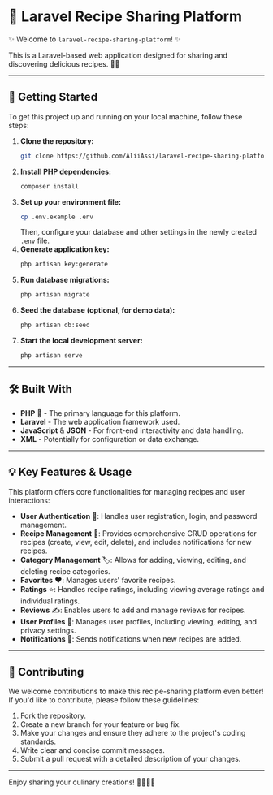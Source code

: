 # 🍲 Laravel Recipe Sharing Platform

✨ Welcome to `laravel-recipe-sharing-platform`! ✨

This is a Laravel-based web application designed for sharing and discovering delicious recipes. 🍜🍰

---

## 🚀 Getting Started

To get this project up and running on your local machine, follow these steps:

1.  **Clone the repository:**
    ```bash
    git clone https://github.com/AliiAssi/laravel-recipe-sharing-platform.git
    ```
2.  **Install PHP dependencies:**
    ```bash
    composer install
    ```
3.  **Set up your environment file:**
    ```bash
    cp .env.example .env
    ```
    Then, configure your database and other settings in the newly created `.env` file.
4.  **Generate application key:**
    ```bash
    php artisan key:generate
    ```
5.  **Run database migrations:**
    ```bash
    php artisan migrate
    ```
6.  **Seed the database (optional, for demo data):**
    ```bash
    php artisan db:seed
    ```
7.  **Start the local development server:**
    ```bash
    php artisan serve
    ```

---

## 🛠️ Built With

* **PHP** 🐘 - The primary language for this platform.
* **Laravel** - The web application framework used.
* **JavaScript** & **JSON** - For front-end interactivity and data handling.
* **XML** - Potentially for configuration or data exchange.

---

## 💡 Key Features & Usage

This platform offers core functionalities for managing recipes and user interactions:

* **User Authentication** 🔐: Handles user registration, login, and password management.
* **Recipe Management** 🍲: Provides comprehensive CRUD operations for recipes (create, view, edit, delete), and includes notifications for new recipes.
* **Category Management** 🏷️: Allows for adding, viewing, editing, and deleting recipe categories.
* **Favorites** ❤️: Manages users' favorite recipes.
* **Ratings** ⭐: Handles recipe ratings, including viewing average ratings and individual ratings.
* **Reviews** ✍️: Enables users to add and manage reviews for recipes.
* **User Profiles** 👤: Manages user profiles, including viewing, editing, and privacy settings.
* **Notifications** 🔔: Sends notifications when new recipes are added.

---

## 🤝 Contributing

We welcome contributions to make this recipe-sharing platform even better! If you'd like to contribute, please follow these guidelines:

1.  Fork the repository.
2.  Create a new branch for your feature or bug fix.
3.  Make your changes and ensure they adhere to the project's coding standards.
4.  Write clear and concise commit messages.
5.  Submit a pull request with a detailed description of your changes.

---

Enjoy sharing your culinary creations! 👨‍🍳👩‍🍳
